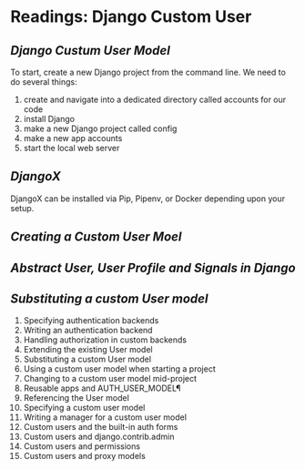 # Readings: Django Custom User
## ***Django Custum User Model*** 
 To start, create a new Django project from the command line. We need to do several things: 
 1. create and navigate into a dedicated directory called accounts for our code
 2. install Django
 3. make a new Django project called config
 4. make a new app accounts
 5. start the local web server

## ***DjangoX***
 DjangoX can be installed via Pip, Pipenv, or Docker depending upon your setup. 

## ***Creating a Custom User Moel*** 

## ***Abstract User, User Profile and Signals in Django*** 

## ***Substituting a custom User model*** 
 1. Specifying authentication backends
 2. Writing an authentication backend
 3. Handling authorization in custom backends
 4. Extending the existing User model
 5. Substituting a custom User model
 6. Using a custom user model when starting a project
 7. Changing to a custom user model mid-project
 8. Reusable apps and AUTH_USER_MODEL¶
 9. Referencing the User model
 10. Specifying a custom user model
 11. Writing a manager for a custom user model
 12. Custom users and the built-in auth forms
 13. Custom users and django.contrib.admin
 14. Custom users and permissions
 15. Custom users and proxy models
 


